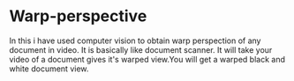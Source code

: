 # Warp-perspective
In this i have used computer vision to obtain warp perspection of any document in video. It is basically like document scanner. It will take your video of a document gives it's warped view.You will get a warped black and white document view.
